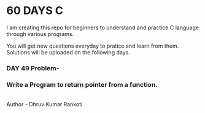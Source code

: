 # 60 DAYS C
I am creating this repo for beginners to understand and practice C language through various programs.

You will get new questions everyday to pratice and learn from them.
Solutions will be uploaded on the following days.

<h3>DAY 49 Problem-</h3>
<h3>Write a Program to return pointer from a function.</h3>

<br>
Author - Dhruv Kumar Rankoti